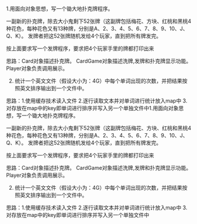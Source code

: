 1.用面向对象思想，写一个锄大地扑克牌程序。

一副新的扑克牌，除去大小鬼剩下52张牌（这副牌包括梅花、方块、红桃和黑桃4种花色，每种花色又有13种牌，分别是A、2、3、4、5、6、7、8、9、10、J、Q、K）。 发牌者把这52张牌随机发给4个玩家，直到把所有牌发完。

按上面要求写一个发牌程序，要求把4个玩家手里的牌都打印出来

思路：Card对象描述扑克牌。 CardGame对象描述洗牌,发牌和扑克牌显示功能。 Player对象负责调用展示。

2. 统计一个英文文件（假设大小为：4G）中每个单词出现的次数，并把结果按照英文排序输出到一个文件中。

思路：1.使用缓存技术读入文件 2.逐行读取文本并对单词进行统计放入map中 3.对存放在map中的key即单词进行排序并写入另一个单独文件中1.用面向对象思想，写一个锄大地扑克牌程序。

一副新的扑克牌，除去大小鬼剩下52张牌（这副牌包括梅花、方块、红桃和黑桃4种花色，每种花色又有13种牌，分别是A、2、3、4、5、6、7、8、9、10、J、Q、K）。 发牌者把这52张牌随机发给4个玩家，直到把所有牌发完。

按上面要求写一个发牌程序，要求把4个玩家手里的牌都打印出来

思路：Card对象描述扑克牌。 CardGame对象描述洗牌,发牌和扑克牌显示功能。 Player对象负责调用展示。

2. 统计一个英文文件（假设大小为：4G）中每个单词出现的次数，并把结果按照英文排序输出到一个文件中。

思路：1.使用缓存技术读入文件 2.逐行读取文本并对单词进行统计放入map中 3.对存放在map中的key即单词进行排序并写入另一个单独文件中
